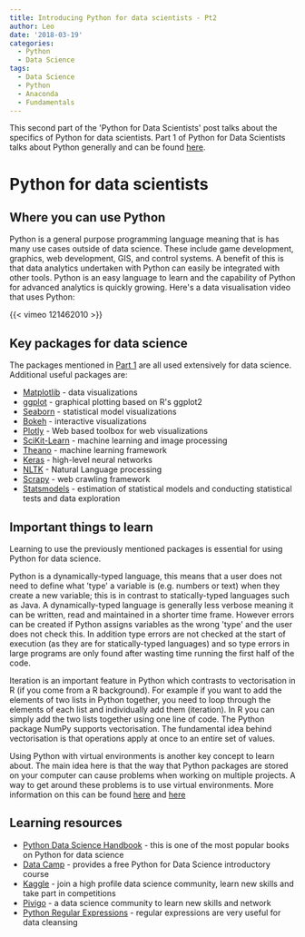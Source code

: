 ```yaml
---
title: Introducing Python for data scientists - Pt2
author: Leo
date: '2018-03-19'
categories:
  - Python
  - Data Science
tags:
  - Data Science
  - Python
  - Anaconda
  - Fundamentals 
---
```



This second part of the 'Python for Data Scientists' post talks about
the specifics of Python for data scientists. Part 1 of Python for Data
Scientists talks about Python generally and can be found
[here](https://itsalocke.com/blog/introducing-python-for-data-scientists---pt1/).

Python for data scientists
==========================

Where you can use Python
------------------------

Python is a general purpose programming language meaning that is has
many use cases outside of data science. These include game development, graphics,
web development, GIS, and control systems. A benefit of
this is that data analytics undertaken with Python can easily be
integrated with other tools. Python is an easy language to learn and the
capability of Python for advanced analytics is quickly growing. Here's a
data visualisation video that uses Python:

{{< vimeo 121462010 >}}

Key packages for data science
-----------------------------

The packages mentioned in [Part 1](https://itsalocke.com/blog/introducing-python-for-data-scientists---pt1/) are all used
extensively for data science. Additional useful packages are:

-   [Matplotlib](https://matplotlib.org/) - data visualizations
-   [ggplot](http://ggplot.yhathq.com/) - graphical plotting based on
    R's ggplot2
-   [Seaborn](https://seaborn.pydata.org/) - statistical model
    visualizations
-   [Bokeh](https://bokeh.pydata.org/en/latest/) - interactive
    visualizations
-   [Plotly](https://plot.ly/python/) - Web based toolbox for web
    visualizations
-   [SciKit-Learn](http://scikit-learn.org) - machine learning and image
    processing
-   [Theano](http://deeplearning.net/software/theano/) - machine
    learning framework
-   [Keras](https://keras.io/) - high-level neural networks
-   [NLTK](https://www.nltk.org/) - Natural Language processing
-   [Scrapy](https://scrapy.org/) - web crawling framework
-   [Statsmodels](https://www.statsmodels.org/stable/index.html) -
    estimation of statistical models and conducting statistical tests
    and data exploration

Important things to learn
-------------------------

Learning to use the previously mentioned packages is essential for using
Python for data science.

Python is a dynamically-typed language, this means that a user does not need to define what 'type' a variable is (e.g. numbers or text) when they create a new variable; this is in contrast to statically-typed languages such as Java. A dynamically-typed language is generally less verbose meaning it can be written, read and maintained in a shorter time frame. However errors can be created if Python assigns variables as the wrong 'type' and the user does not check this. In addition  type errors are not checked at the start of execution (as they are for statically-typed languages) and so type errors in large programs are only found after wasting time running the first half of the code. 

Iteration is an important feature in Python which contrasts to
vectorisation in R (if you come from a R background). For example if you want to add the elements of two lists in Python together, you need to loop through the elements of each list and individually add them (iteration). In R you can simply add the two lists together using one line of code. The Python package NumPy supports vectorisation.  The fundamental idea behind vectorisation is that operations apply at once to an entire set of values. 

Using Python with virtual environments is another key concept to learn
about. The main idea here is that the way that Python packages are
stored on your computer can cause problems when working on multiple
projects. A way to get around these problems is to use virtual
environments. More information on this can be found
[here](https://docs.python.org/3/tutorial/venv.html) and
[here](https://realpython.com/blog/python/python-virtual-environments-a-primer/)

Learning resources
------------------

-   [Python Data Science
    Handbook](https://notebooks.azure.com/jakevdp/libraries/PythonDataScienceHandbook) -
    this is one of the most popular books on Python for data science  
-   [Data
    Camp](https://www.datacamp.com/courses/intro-to-python-for-data-science) -
    provides a free Python for Data Science introductory course
-   [Kaggle](https://www.kaggle.com/) - join a high profile data science
    community, learn new skills and take part in competitions
-   [Pivigo](https://www.pivigo.com/data_scientists.html) - a data
    science community to learn new skills and network
-   [Python Regular
    Expressions](https://developers.google.com/edu/python/regular-expressions) -
    regular expressions are very useful for data cleansing
    